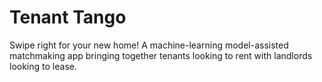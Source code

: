 # Tenant Tango

Swipe right for your new home! A machine-learning model-assisted matchmaking app bringing together tenants looking to rent with landlords looking to lease.

